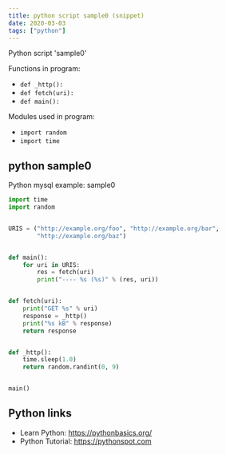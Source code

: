 ```yaml
---
title: python script sample0 (snippet)
date: 2020-03-03
tags: ["python"]
---
```

Python script 'sample0'

Functions in program: 
* `def _http():`
* `def fetch(uri):`
* `def main():`

Modules used in program: 
* `import random`
* `import time`

## python sample0

Python mysql example: sample0

```python
import time
import random


URIS = ("http://example.org/foo", "http://example.org/bar",
        "http://example.org/baz")


def main():
    for uri in URIS:
        res = fetch(uri)
        print("---- %s (%s)" % (res, uri))


def fetch(uri):
    print("GET %s" % uri)
    response = _http()
    print("%s kB" % response)
    return response


def _http():
    time.sleep(1.0)
    return random.randint(0, 9)


main()


```

## Python links

- Learn Python: https://pythonbasics.org/
- Python Tutorial: https://pythonspot.com
